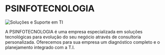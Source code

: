# PSINFOTECNOLOGIA 
![Soluções e Suporte em TI](https://github.com/paulo-psinfotecnologia/PSINFOTECNOLOGIA/blob/master/logomedio.png)

A PSINFOTECNOLOGIA é uma empresa especializada em soluções tecnológicas para evolução do seu negócio através de consultoria personalizada. Oferecemos para sua empresa um diagnóstico completo e o planejamento integrado com a T.I.
